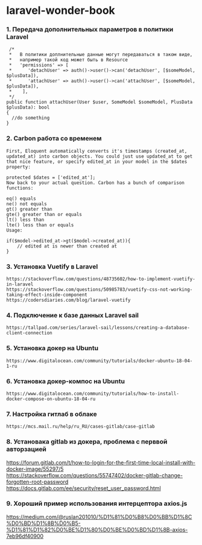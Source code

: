 # laravel-wonder-book

### 1. Передача дополнительных параметров в политики Laravel ###

     /*
     *   В политики доплнительные данные могут передаваться в таком виде,
     *   например такой код может быть в Resource
     *   'permissions' => [
     *      'detachUser' => auth()->user()->can('detachUser', [$someModel, $plusData]),
     *      'attachUser' => auth()->user()->can('attachUser', [$someModel, $plusData]),
     *    ],
     */     
    public function attachUser(User $user, SomeModel $someModel, PlusData $plusData): bool
    {
      //do something
    }
    
### 2. Carbon работа со временем ###
    
    First, Eloquent automatically converts it's timestamps (created_at, updated_at) into carbon objects. You could just use updated_at to get that nice feature, or specify edited_at in your model in the $dates property:

    protected $dates = ['edited_at'];
    Now back to your actual question. Carbon has a bunch of comparison functions:

    eq() equals
    ne() not equals
    gt() greater than
    gte() greater than or equals
    lt() less than
    lte() less than or equals
    Usage:

    if($model->edited_at->gt($model->created_at)){
        // edited at is newer than created at
    }
    
### 3. Установка Vuetify в Laravel ###    
    https://stackoverflow.com/questions/48735602/how-to-implement-vuetify-in-laravel
    https://stackoverflow.com/questions/50985783/vuetify-css-not-working-taking-effect-inside-component
    https://codersdiaries.com/blog/laravel-vuetify
    
    
### 4. Подключение к базе данных Laravel sail ###  
    
    https://tallpad.com/series/laravel-sail/lessons/creating-a-database-client-connection
    
### 5. Установка докер на Ubuntu ###  
    https://www.digitalocean.com/community/tutorials/docker-ubuntu-18-04-1-ru
    
### 6. Установка докер-компос на Ubuntu ###     
    https://www.digitalocean.com/community/tutorials/how-to-install-docker-compose-on-ubuntu-18-04-ru
    
### 7. Настройка гитлаб в облаке ### 
    
    https://mcs.mail.ru/help/ru_RU/cases-gitlab/case-gitlab
    
### 8. Установака gitlab из докера, проблема с перввой авторзацией ###

https://forum.gitlab.com/t/how-to-login-for-the-first-time-local-install-with-docker-image/55297/5
https://stackoverflow.com/questions/55747402/docker-gitlab-change-forgotten-root-password
https://docs.gitlab.com/ee/security/reset_user_password.html

### 9. Хороший пример использования интерцептора axios.js
https://medium.com/@ruslan201010/%D1%81%D0%B8%D0%BB%D1%8C%D0%BD%D1%8B%D0%B5-%D1%81%D1%82%D0%BE%D1%80%D0%BE%D0%BD%D1%8B-axios-7eb96df40900
